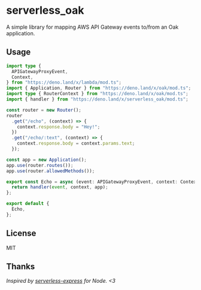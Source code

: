# serverless_oak

A simple library for mapping AWS API Gateway events to/from an Oak application.

## Usage

```typescript
import type {
  APIGatewayProxyEvent,
  Context,
} from "https://deno.land/x/lambda/mod.ts";
import { Application, Router } from "https://deno.land/x/oak/mod.ts";
import type { RouterContext } from "https://deno.land/x/oak/mod.ts";
import { handler } from "https://deno.land/x/serverless_oak/mod.ts";

const router = new Router();
router
  .get("/echo", (context) => {
    context.response.body = "Hey!";
  })
  .get("/echo/:text", (context) => {
    context.response.body = context.params.text;
  });

const app = new Application();
app.use(router.routes());
app.use(router.allowedMethods());

export const Echo = async (event: APIGatewayProxyEvent, context: Context) => {
  return handler(event, context, app);
};

export default {
  Echo,
};
```

## License

MIT

## Thanks

_Inspired by [serverless-express](https://github.com/vendia/serverless-express) for Node. <3_
